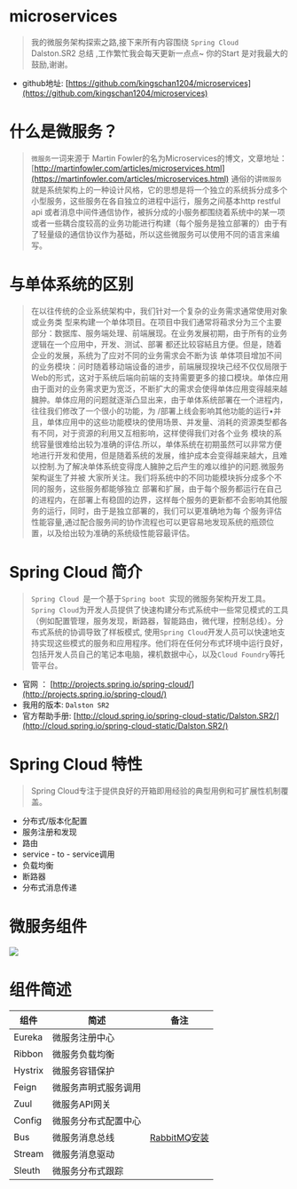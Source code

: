 # microservices

> 我的微服务架构探索之路,接下来所有内容围绕 `Spring Cloud ` Dalston.SR2 总结 ,工作繁忙我会每天更新一点点~ 你的Start 是对我最大的鼓励,谢谢。

* github地址: [https://github.com/kingschan1204/microservices](https://github.com/kingschan1204/microservices)

# 什么是微服务？

>`微服务`一词来源于 Martin Fowler的名为Microservices的博文，文章地址：[http://martinfowler.com/articles/microservices.html](https://martinfowler.com/articles/microservices.html) 通俗的讲`微服务`就是系统架构上的一种设计风格，它的思想是将一个独立的系统拆分成多个小型服务，这些服务在各自独立的进程中运行，服务之间基本http restful api 或者消息中间件通信协作，被拆分成的小服务都围绕着系统中的某一项或者一些耦合度较高的业务功能进行构建（每个服务是独立部署的）由于有了轻量级的通信协议作为基础，所以这些微服务可以使用不同的语言来编写。


# 与单体系统的区别

> 在以往传统的企业系统架构中，我们针对一个复杂的业务需求通常使用对象或业务类 型来构建一个单体项目。在项目中我们通常将葙求分为三个主要部分：数据库、服务端处理、前端展现。在业务发展初期，由于所有的业务逻辑在一个应用中，开发、测试、部署 都还比较容結且方便。但是，随着企业的发展，系统为了应对不同的业务需求会不断为该 单体项目增加不间的业务模块：问时随着移动端设备的进步，前端展现揆块己经不仅仅局限于Web的形式，这对于系统后端向前端的支持需要更多的接口模块。单体应用由于面对的业务需求更为宽泛，不断扩大的需求会使得单体应用变得越来越臃肿。单体应用的问题就逐渐凸显出来，由于单体系统部署在一个进程内，往往我们修改了一个很小的功能，为 /部署上线会影响其他功能的运行•并且，单体应用中的这些功能模块的使用场景、并发量、消耗的资源类型都各有不同，对于资源的利用又互相影响，这样使得我们对各个业务 模块的系统容量很难给出较为准确的评估.所以，单体系统在初期虽然可以非常方便地进行开发和使用，但是随着系统的发展，维护成本会变得越来越大，且难以控制.为了解决单体系统变得庞人臃肿之后产生的难以维护的问题.微服务架构诞生了并被 大家所关注。我们将系统中的不同功能模块拆分成多个不同的服务，这些服务都能够独立 部署和扩展，由于每个服务都运行在自己的进程内，在部署上有稳固的边界，这样毎个服务的更新都不会影响其他服务的运行，同时，由于是独立部署的，我们可以更准确地为每 个服务评估性能容量,通过配合服务间的协作流程也可以更容易地发现系统的瓶颈位置，以及给出较为准确的系统级性能容最评估。



# Spring Cloud 简介

> `Spring Cloud `是一个基于`Spring boot `实现的微服务架构开发工具。`Spring Cloud`为开发人员提供了快速构建分布式系统中一些常见模式的工具（例如配置管理，服务发现，断路器，智能路由，微代理，控制总线）。分布式系统的协调导致了样板模式, 使用`Spring Cloud`开发人员可以快速地支持实现这些模式的服务和应用程序。他们将在任何分布式环境中运行良好，包括开发人员自己的笔记本电脑，裸机数据中心，以及`Cloud Foundry`等托管平台。

- 官网 ： [http://projects.spring.io/spring-cloud/](http://projects.spring.io/spring-cloud/)
- 我用的版本: `Dalston SR2`
- 官方帮助手册: [http://cloud.spring.io/spring-cloud-static/Dalston.SR2/](http://cloud.spring.io/spring-cloud-static/Dalston.SR2/)

# Spring Cloud 特性

> Spring Cloud专注于提供良好的开箱即用经验的典型用例和可扩展性机制覆盖。

* 分布式/版本化配置
* 服务注册和发现
* 路由
* service - to - service调用
* 负载均衡
* 断路器
* 分布式消息传递

# 微服务组件

![](https://kingschan1204.github.io/microservices/res/microservices.png )

# 组件简述

|组件|简述|备注|
|-|-|-|
|Eureka|微服务注册中心|
|Ribbon|微服务负载均衡|
|Hystrix|微服务容错保护|
|Feign|微服务声明式服务调用|
|Zuul|微服务API网关|
|Config|微服务分布式配置中心|
|Bus|微服务消息总线|[RabbitMQ安装](https://github.com/kingschan1204/microservices/blob/master/bus/centos7-install-rabbitmq.md)
|Stream|微服务消息驱动|
|Sleuth|微服务分布式跟踪|